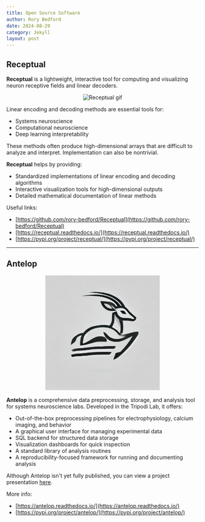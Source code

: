```yaml
---
title: Open Source Software
author: Rory Bedford
date: 2024-08-29
category: Jekyll
layout: post
---
```

## Receptual

**Receptual** is a lightweight, interactive tool for computing and visualizing neuron receptive fields and linear decoders.

<div style="text-align:center">
  <img src="assets/receptual.gif" alt="Receptual gif" width="300"/>
</div>

Linear encoding and decoding methods are essential tools for:

* Systems neuroscience  
* Computational neuroscience  
* Deep learning interpretability  

These methods often produce high-dimensional arrays that are difficult to analyze and interpret. Implementation can also be nontrivial.

**Receptual** helps by providing:

* Standardized implementations of linear encoding and decoding algorithms  
* Interactive visualization tools for high-dimensional outputs  
* Detailed mathematical documentation of linear methods  

Useful links:

* [https://github.com/rory-bedford/Receptual](https://github.com/rory-bedford/Receptual)  
* [https://receptual.readthedocs.io/](https://receptual.readthedocs.io/)  
* [https://pypi.org/project/receptual/](https://pypi.org/project/receptual/)  

---

## Antelop

<div style="text-align:center">
  <img src="assets/antelop.png" alt="Antelop logo" width="300"/>
</div>

**Antelop** is a comprehensive data preprocessing, storage, and analysis tool for systems neuroscience labs. Developed in the Tripodi Lab, it offers:

* Out-of-the-box preprocessing pipelines for electrophysiology, calcium imaging, and behavior  
* A graphical user interface for managing experimental data  
* SQL backend for structured data storage  
* Visualization dashboards for quick inspection  
* A standard library of analysis routines  
* A reproducibility-focused framework for running and documenting analysis  

Although Antelop isn't yet fully published, you can view a project presentation [here](/assets/antelop-medium.html).

More info:

* [https://antelop.readthedocs.io/](https://antelop.readthedocs.io/)  
* [https://pypi.org/project/antelop/](https://pypi.org/project/antelop/)  
